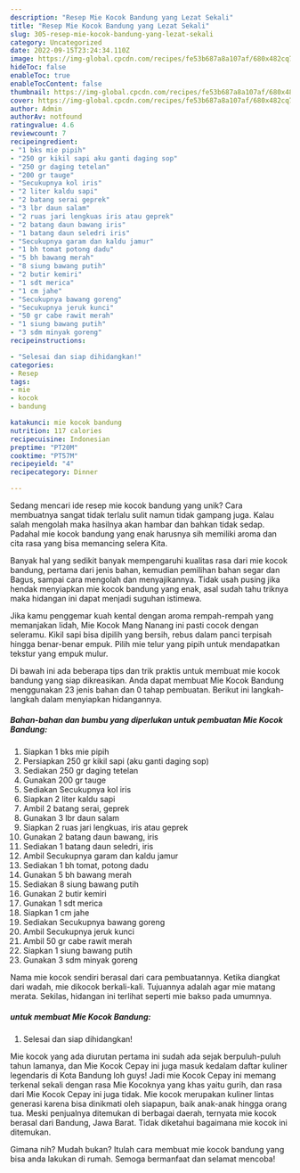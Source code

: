 ```yaml
---
description: "Resep Mie Kocok Bandung yang Lezat Sekali"
title: "Resep Mie Kocok Bandung yang Lezat Sekali"
slug: 305-resep-mie-kocok-bandung-yang-lezat-sekali
category: Uncategorized
date: 2022-09-15T23:24:34.110Z
image: https://img-global.cpcdn.com/recipes/fe53b687a8a107af/680x482cq70/mie-kocok-bandung-foto-resep-utama.jpg
hideToc: false
enableToc: true
enableTocContent: false
thumbnail: https://img-global.cpcdn.com/recipes/fe53b687a8a107af/680x482cq70/mie-kocok-bandung-foto-resep-utama.jpg
cover: https://img-global.cpcdn.com/recipes/fe53b687a8a107af/680x482cq70/mie-kocok-bandung-foto-resep-utama.jpg
author: Admin
authorAv: notfound
ratingvalue: 4.6
reviewcount: 7
recipeingredient:
- "1 bks mie pipih"
- "250 gr kikil sapi aku ganti daging sop"
- "250 gr daging tetelan"
- "200 gr tauge"
- "Secukupnya kol iris"
- "2 liter kaldu sapi"
- "2 batang serai geprek"
- "3 lbr daun salam"
- "2 ruas jari lengkuas iris atau geprek"
- "2 batang daun bawang iris"
- "1 batang daun seledri iris"
- "Secukupnya garam dan kaldu jamur"
- "1 bh tomat potong dadu"
- "5 bh bawang merah"
- "8 siung bawang putih"
- "2 butir kemiri"
- "1 sdt merica"
- "1 cm jahe"
- "Secukupnya bawang goreng"
- "Secukupnya jeruk kunci"
- "50 gr cabe rawit merah"
- "1 siung bawang putih"
- "3 sdm minyak goreng"
recipeinstructions:

- "Selesai dan siap dihidangkan!"
categories:
- Resep
tags:
- mie
- kocok
- bandung

katakunci: mie kocok bandung 
nutrition: 117 calories
recipecuisine: Indonesian
preptime: "PT20M"
cooktime: "PT57M"
recipeyield: "4"
recipecategory: Dinner

---
```





Sedang mencari ide resep mie kocok bandung yang unik? Cara membuatnya sangat tidak terlalu sulit namun tidak gampang juga. Kalau salah mengolah maka hasilnya akan hambar dan bahkan tidak sedap. Padahal mie kocok bandung yang enak harusnya sih memiliki aroma dan cita rasa yang bisa memancing selera Kita.





Banyak hal yang sedikit banyak mempengaruhi kualitas rasa dari mie kocok bandung, pertama dari jenis bahan, kemudian pemilihan bahan segar dan Bagus, sampai cara mengolah dan menyajikannya. Tidak usah pusing jika hendak menyiapkan mie kocok bandung yang enak,      asal sudah tahu triknya maka hidangan ini dapat menjadi suguhan istimewa.














Jika kamu penggemar kuah kental dengan aroma rempah-rempah yang memanjakan lidah, Mie Kocok Mang Nanang ini pasti cocok dengan seleramu. Kikil sapi bisa dipilih yang bersih, rebus dalam panci terpisah hingga benar-benar empuk. Pilih mie telur yang pipih untuk mendapatkan tekstur yang empuk mulur.






Di bawah ini ada beberapa tips dan trik praktis untuk membuat mie kocok bandung yang siap dikreasikan. Anda dapat membuat Mie Kocok Bandung menggunakan 23 jenis bahan dan 0 tahap pembuatan. Berikut ini langkah-langkah dalam menyiapkan hidangannya.

<!--inarticleads1-->

##### Bahan-bahan dan bumbu yang diperlukan untuk pembuatan Mie Kocok Bandung:

1. Siapkan 1 bks mie pipih
1. Persiapkan 250 gr kikil sapi (aku ganti daging sop)
1. Sediakan 250 gr daging tetelan
1. Gunakan 200 gr tauge
1. Sediakan Secukupnya kol iris
1. Siapkan 2 liter kaldu sapi
1. Ambil 2 batang serai, geprek
1. Gunakan 3 lbr daun salam
1. Siapkan 2 ruas jari lengkuas, iris atau geprek
1. Gunakan 2 batang daun bawang, iris
1. Sediakan 1 batang daun seledri, iris
1. Ambil Secukupnya garam dan kaldu jamur
1. Sediakan 1 bh tomat, potong dadu
1. Gunakan 5 bh bawang merah
1. Sediakan 8 siung bawang putih
1. Gunakan 2 butir kemiri
1. Gunakan 1 sdt merica
1. Siapkan 1 cm jahe
1. Sediakan Secukupnya bawang goreng
1. Ambil Secukupnya jeruk kunci
1. Ambil 50 gr cabe rawit merah
1. Siapkan 1 siung bawang putih
1. Gunakan 3 sdm minyak goreng


Nama mie kocok sendiri berasal dari cara pembuatannya. Ketika diangkat dari wadah, mie dikocok berkali-kali. Tujuannya adalah agar mie matang merata. Sekilas, hidangan ini terlihat seperti mie bakso pada umumnya. 

<!--inarticleads2-->

#####  untuk membuat Mie Kocok Bandung:


1. Selesai dan siap dihidangkan!

Mie kocok yang ada diurutan pertama ini sudah ada sejak berpuluh-puluh tahun lamanya, dan Mie Kocok Cepay ini juga masuk kedalam daftar kuliner legendaris di Kota Bandung loh guys! Jadi mie Kocok Cepay ini memang terkenal sekali dengan rasa Mie Kocoknya yang khas yaitu gurih, dan rasa dari Mie Kocok Cepay ini juga tidak. Mie kocok merupakan kuliner lintas generasi karena bisa dinikmati oleh siapapun, baik anak-anak hingga orang tua. Meski penjualnya ditemukan di berbagai daerah, ternyata mie kocok berasal dari Bandung, Jawa Barat. Tidak diketahui bagaimana mie kocok ini ditemukan. 

Gimana nih? Mudah bukan? Itulah cara membuat mie kocok bandung yang bisa anda lakukan di rumah. Semoga bermanfaat dan selamat mencoba!

